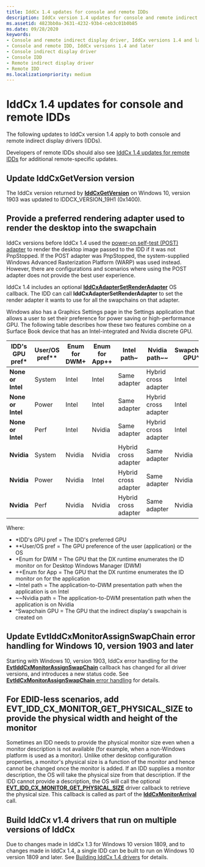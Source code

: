 ```yaml
---
title: IddCx 1.4 updates for console and remote IDDs
description: IddCx version 1.4 updates for console and remote indirect display drivers
ms.assetid: 4823bb0a-3631-4232-93b4-ceb3c01b0b85
ms.date: 09/28/2020
keywords:
- Console and remote indirect display driver, IddCx versions 1.4 and later
- Console and remote IDD, IddCx versions 1.4 and later
- Console indirect display driver
- Console IDD
- Remote indirect display driver
- Remote IDD
ms.localizationpriority: medium
---
```


# IddCx 1.4 updates for console and remote IDDs

The following updates to IddCx version 1.4 apply to both console and remote indirect display drivers (IDDs).

Developers of remote IDDs should also see [IddCx 1.4 updates for remote IDDs](iddcx1.4-updates-for-remote-idds.md) for additional remote-specific updates.

## Update IddCxGetVersion version

The IddCx version returned by [**IddCxGetVersion**](/windows-hardware/drivers/ddi/iddcx/nf-iddcx-iddcxgetversion) on Windows 10, version 1903 was updated to IDDCX_VERSION_19H1 (0x1400).

## Provide a preferred rendering adapter used to render the desktop into the swapchain

IddCx versions before IddCx 1.4 used the [power-on self-test (POST) adapter](plug-and-play--pnp--start-and-stop-cases.md) to render the desktop image passed to the IDD if it was not PnpStopped. If the POST adapter was PnpStopped, the system-supplied Windows Advanced Rasterization Platform (WARP) was used instead. However, there are configurations and scenarios where using the POST adapter does not provide the best user experience.

IddCx 1.4 includes an optional [**IddCxAdapterSetRenderAdapter**](/windows-hardware/drivers/ddi/iddcx/nf-iddcx-iddcxadaptersetrenderadapter) OS callback. The IDD can call **IddCxAdapterSetRenderAdapter** to set the render adapter it wants to use for all the swapchains on that adapter.

Windows also has a Graphics Settings page in the Settings application that allows a user to set their preference for power saving or high-performance GPU. The following table describes how these two features combine on a Surface Book device that has an Intel-integrated and Nvidia discrete GPU.

| IDD's GPU pref\* | User/OS pref\*\* | Enum for DWM\+ | Enum for App\+\+ | Intel path~ | Nvidia path~~ | Swapchain GPU^ |
| ----------------- | ------ | ------ | ------ | -------------------- | -------------------- | ------ |
| **None or Intel** | System | Intel  | Intel  | Same adapter         | Hybrid cross adapter | Intel  |
| **None or Intel** | Power  | Intel  | Intel  | Same adapter         | Hybrid cross adapter | Intel  |
| **None or Intel** | Perf   | Intel  | Nvidia | Same adapter         | Hybrid cross adapter | Intel  |
| **Nvidia**        | System | Nvidia | Nvidia | Hybrid cross adapter | Same adapter         | Nvidia |
| **Nvidia**        | Power  | Nvidia | Intel  | Hybrid cross adapter | Same adapter         | Nvidia |
| **Nvidia**        | Perf   | Nvidia | Nvidia | Hybrid cross adapter | Same adapter         | Nvidia |

Where:

* \*IDD's GPU pref = The IDD's preferred GPU
* \*\*User/OS pref = The GPU preference of the user (application) or the OS
* \+Enum for DWM = The GPU that the DX runtime enumerates the ID monitor on for Desktop Windows Manager (DWM)
* \+\+Enum for App = The GPU that the DX runtime enumerates the ID monitor on for the application
* ~Intel path = The application-to-DWM presentation path when the application is on Intel
* ~~Nvidia path = The application-to-DWM presentation path when the application is on Nvidia
* ^Swapchain GPU = The GPU that the indirect display's swapchain is created on

## Update EvtIddCxMonitorAssignSwapChain error handling for Windows 10, version 1903 and later

Starting with Windows 10, version 1903, IddCx error handling for the [**EvtIddCxMonitorAssignSwapChain**](/windows-hardware/drivers/ddi/iddcx/nc-iddcx-evt_idd_cx_monitor_assign_swapchain) callback has changed for all driver versions, and introduces a new status code. See [**EvtIdCxMonitorAssignSwapChain** error handling](idd-evtidcxmonitorassignswapchain-error-handling.md) for details.

## For EDID-less scenarios, add EVT_IDD_CX_MONITOR_GET_PHYSICAL_SIZE to provide the physical width and height of the monitor

Sometimes an IDD needs to provide the physical monitor size even when a monitor description is not available (for example, when a non-Windows platform is used as a monitor). Unlike other desktop configuration properties, a monitor's physical size is a function of the monitor and hence cannot be changed once the monitor is added. If an IDD supplies a monitor description, the OS will take the physical size from that description. If the IDD cannot provide a description, the OS will call the optional [**EVT_IDD_CX_MONITOR_GET_PHYSICAL_SIZE**](https://docs.microsoft.com/windows-hardware/drivers/ddi/iddcx/nc-iddcx-evt_idd_cx_monitor_get_physical_size) driver callback to retrieve the physical size. This callback is called as part of the [**IddCxMonitorArrival**](https://docs.microsoft.com/windows-hardware/drivers/ddi/iddcx/nf-iddcx-iddcxmonitorarrival) call.

## Build IddCx v1.4 drivers that run on multiple versions of IddCx

Due to changes made in IddCx 1.3 for Windows 10 version 1809, and to changes made in IddCx 1.4, a single IDD can be built to run on Windows 10 version 1809 and later. See [Building IddCx 1.4 drivers](building-iddcx1.4-drivers.md) for details.
